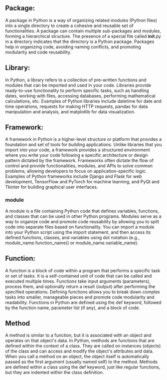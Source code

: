 ## Package:

A package in Python is a way of organizing related modules (Python files) into a single directory to create a cohesive and reusable set of functionalities.
A package can contain multiple sub-packages and modules, forming a hierarchical structure.
The presence of a special file called __init__.py in a directory indicates that the directory is a Python package.
Packages help in organizing code, avoiding naming conflicts, and promoting modularity and code reusability.
## Library:

In Python, a library refers to a collection of pre-written functions and modules that can be imported and used in your code.
Libraries provide ready-to-use functionality to perform specific tasks, such as handling dates, working with files, accessing databases, performing mathematical calculations, etc.
Examples of Python libraries include datetime for date and time operations, requests for making HTTP requests, pandas for data manipulation and analysis, and matplotlib for data visualization.
## Framework:

A framework in Python is a higher-level structure or platform that provides a foundation and set of tools for building applications.
Unlike libraries that you import into your code, a framework provides a structured environment where you write your code following a specific architecture or design pattern dictated by the framework.
Frameworks often dictate the flow of control and provide functionalities, modules, and APIs to solve common problems, allowing developers to focus on application-specific logic.
Examples of Python frameworks include Django and Flask for web development, TensorFlow and PyTorch for machine learning, and PyQt and Tkinter for building graphical user interfaces.


### module
A module is a file containing Python code that defines variables, functions, and classes that can be used in other Python programs.
Modules serve as a way to organize code and promote code reusability by allowing you to split code into separate files based on functionality.
You can import a module into your Python script using the import statement, and then access its defined functions, classes, and variables using dot notation (e.g., module_name.function_name() or module_name.variable_name).

## Function:
A function is a block of code within a program that performs a specific task or set of tasks. It is a self-contained unit of code that can be called and executed multiple times.
Functions take input arguments (parameters), process them, and optionally return a result (output) after performing the specified operations.
Defining functions allows you to break down complex tasks into smaller, manageable pieces and promote code modularity and readability.
Functions in Python are defined using the def keyword, followed by the function name, parameter list (if any), and a block of code.
## Method
A method is similar to a function, but it is associated with an object and operates on that object's data.
In Python, methods are functions that are defined within the context of a class. They are called on instances (objects) of the class and can access and modify the object's attributes and data.
When you call a method on an object, the object itself is automatically passed as the first argument (usually named self) to the method.
Methods are defined within a class using the def keyword, just like regular functions, but they are indented within the class definition.
